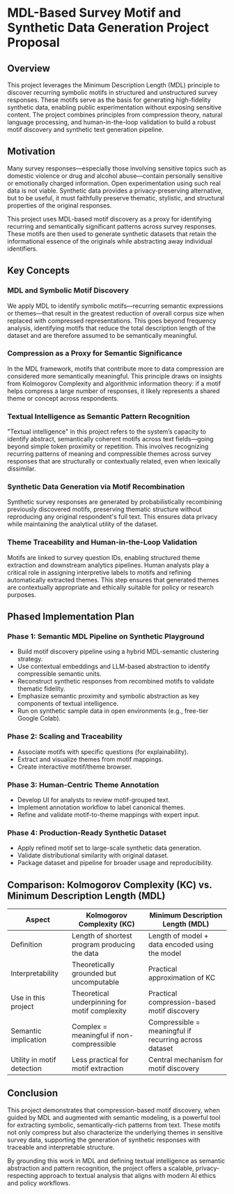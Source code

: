 # MDL-Based Survey Motif and Synthetic Data Generation Project Proposal

## Overview

This project leverages the Minimum Description Length (MDL) principle to discover recurring symbolic motifs in structured and unstructured survey responses. These motifs serve as the basis for generating high-fidelity synthetic data, enabling public experimentation without exposing sensitive content. The project combines principles from compression theory, natural language processing, and human-in-the-loop validation to build a robust motif discovery and synthetic text generation pipeline.

## Motivation

Many survey responses—especially those involving sensitive topics such as domestic violence or drug and alcohol abuse—contain personally sensitive or emotionally charged information. Open experimentation using such real data is not viable. Synthetic data provides a privacy-preserving alternative, but to be useful, it must faithfully preserve thematic, stylistic, and structural properties of the original responses.

This project uses MDL-based motif discovery as a proxy for identifying recurring and semantically significant patterns across survey responses. These motifs are then used to generate synthetic datasets that retain the informational essence of the originals while abstracting away individual identifiers.

## Key Concepts

### MDL and Symbolic Motif Discovery

We apply MDL to identify symbolic motifs—recurring semantic expressions or themes—that result in the greatest reduction of overall corpus size when replaced with compressed representations. This goes beyond frequency analysis, identifying motifs that reduce the total description length of the dataset and are therefore assumed to be semantically meaningful.

### Compression as a Proxy for Semantic Significance

In the MDL framework, motifs that contribute more to data compression are considered more semantically meaningful. This principle draws on insights from Kolmogorov Complexity and algorithmic information theory: if a motif helps compress a large number of responses, it likely represents a shared theme or concept across respondents.

### Textual Intelligence as Semantic Pattern Recognition

"Textual intelligence" in this project refers to the system’s capacity to identify abstract, semantically coherent motifs across text fields—going beyond simple token proximity or repetition. This involves recognizing recurring patterns of meaning and compressible themes across survey responses that are structurally or contextually related, even when lexically dissimilar.

### Synthetic Data Generation via Motif Recombination

Synthetic survey responses are generated by probabilistically recombining previously discovered motifs, preserving thematic structure without reproducing any original respondent's full text. This ensures data privacy while maintaining the analytical utility of the dataset.

### Theme Traceability and Human-in-the-Loop Validation

Motifs are linked to survey question IDs, enabling structured theme extraction and downstream analytics pipelines. Human analysts play a critical role in assigning interpretive labels to motifs and refining automatically extracted themes. This step ensures that generated themes are contextually appropriate and ethically suitable for policy or research purposes.

## Phased Implementation Plan

### Phase 1: Semantic MDL Pipeline on Synthetic Playground

* Build motif discovery pipeline using a hybrid MDL-semantic clustering strategy.
* Use contextual embeddings and LLM-based abstraction to identify compressible semantic units.
* Reconstruct synthetic responses from recombined motifs to validate thematic fidelity.
* Emphasize semantic proximity and symbolic abstraction as key components of textual intelligence.
* Run on synthetic sample data in open environments (e.g., free-tier Google Colab).

### Phase 2: Scaling and Traceability

* Associate motifs with specific questions (for explainability).
* Extract and visualize themes from motif mappings.
* Create interactive motif/theme browser.

### Phase 3: Human-Centric Theme Annotation

* Develop UI for analysts to review motif-grouped text.
* Implement annotation workflow to label canonical themes.
* Refine and validate motif-to-theme mappings with expert input.

### Phase 4: Production-Ready Synthetic Dataset

* Apply refined motif set to large-scale synthetic data generation.
* Validate distributional similarity with original dataset.
* Package dataset and pipeline for broader usage and reproducibility.

## Comparison: Kolmogorov Complexity (KC) vs. Minimum Description Length (MDL)

| Aspect                     | Kolmogorov Complexity (KC)                    | Minimum Description Length (MDL)                      |
| -------------------------- | --------------------------------------------- | ----------------------------------------------------- |
| Definition                 | Length of shortest program producing the data | Length of model + data encoded using the model        |
| Interpretability           | Theoretically grounded but uncomputable       | Practical approximation of KC                         |
| Use in this project        | Theoretical underpinning for motif complexity | Practical compression-based motif discovery           |
| Semantic implication       | Complex = meaningful if non-compressible      | Compressible = meaningful if recurring across dataset |
| Utility in motif detection | Less practical for motif extraction           | Central mechanism for motif discovery                 |

## Conclusion

This project demonstrates that compression-based motif discovery, when guided by MDL and augmented with semantic modeling, is a powerful tool for extracting symbolic, semantically-rich patterns from text. These motifs not only compress but also characterize the underlying themes in sensitive survey data, supporting the generation of synthetic responses with traceable and interpretable structure.

By grounding this work in MDL and defining textual intelligence as semantic abstraction and pattern recognition, the project offers a scalable, privacy-respecting approach to textual analysis that aligns with modern AI ethics and policy workflows.

